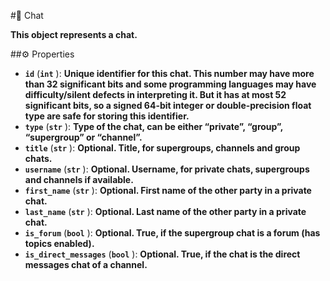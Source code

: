 #🔮 Chat

**This object represents a chat.**

##⚙️ Properties

- **`id`** (**`int`** ): **Unique identifier for this chat. This number may have more than 32 significant bits and some programming languages may have difficulty/silent defects in interpreting it. But it has at most 52 significant bits, so a signed 64-bit integer or double-precision float type are safe for storing this identifier.**
- **`type`** (**`str`** ): **Type of the chat, can be either “private”, “group”, “supergroup” or “channel”.**
- **`title`** (**`str`** ): **Optional. Title, for supergroups, channels and group chats.**
- **`username`** (**`str`** ): **Optional. Username, for private chats, supergroups and channels if available.**
- **`first_name`** (**`str`** ): **Optional. First name of the other party in a private chat.**
- **`last_name`** (**`str`** ): **Optional. Last name of the other party in a private chat.**
- **`is_forum`** (**`bool`** ): **Optional. True, if the supergroup chat is a forum (has topics enabled).**
- **`is_direct_messages`** (**`bool`** ): **Optional. True, if the chat is the direct messages chat of a channel.**
